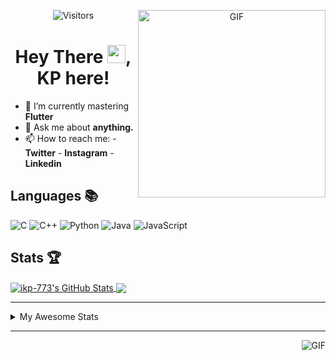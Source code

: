 <div align="center">
<img align="right" alt="GIF" height="300px" src="https://blog.insaid.co/wp-content/uploads/2020/01/Coding.gif"/>
       
![Visitors](https://visitor-badge.glitch.me/badge?page_id=ikp-773)

# Hey There <img src="https://media.tenor.com/images/822fb670841c6f6582fefbb82e338a50/tenor.gif" width="29px">, KP here!
</div>

- 🌱 I’m currently mastering **Flutter**
- 💬 Ask me about **anything.**
- 📫 How to reach me:
       - **Twitter** 
       - **Instagram**
       - **Linkedin**
         
## Languages 📚 

![C](https://img.shields.io/badge/-C-000?style=flat&logo=C)
![C++](https://img.shields.io/badge/-C++-000?style=flat&logo=C%2B%2B&logoColor=00599C)
![Python](https://img.shields.io/badge/-Python-000?style=flat&logo=python)
![Java](https://img.shields.io/badge/-Java-000?style=flat&logo=Java&logoColor=007396)
![JavaScript](https://img.shields.io/badge/-JavaScript-000?style=flat&logo=javascript)

##  Stats 🏆

<a href="https://github.com/ikp-773">
<img align="center" src="https://github-readme-stats.vercel.app/api?username=ikp-773&show_icons=true&theme=tokyonight&icon_color=6392DF&hide=prs" alt="ikp-773's GitHub Stats" />
</a> 
<a href="https://github.com/ikp-773">
<img align="center" src="https://github-readme-stats.vercel.app/api/top-langs/?username=ikp-773&layout=compact&show_icons=true&theme=tokyonight&icon_color=6392DF&hide=prs" />
</a>

---

<details>
       <summary>My Awesome Stats</summary>
       
<!--START_SECTION:waka-->
![Profile Views](http://img.shields.io/badge/Profile%20Views-0-blue)

![Lines of code](https://img.shields.io/badge/From%20Hello%20World%20I%27ve%20Written-791808%20lines%20of%20code-blue)

**🐱 My Github Data** 

> 🏆 2,429 Contributions in the Year 2020
 > 
> 📦 155.6 kB Used in Github's Storage 
 > 
> 💼 Opted to Hire
 > 
> 📜 27 Public Repositories
 > 
> 🔑 11 Private Repositories 

**I'm a Night 🦉** 

```text
🌞 Morning    69 commits     █░░░░░░░░░░░░░░░░░░░░░░░░   5.69% 
🌆 Daytime    233 commits    ████░░░░░░░░░░░░░░░░░░░░░   19.22% 
🌃 Evening    505 commits    ██████████░░░░░░░░░░░░░░░   41.67% 
🌙 Night      405 commits    ████████░░░░░░░░░░░░░░░░░   33.42%

```
📅 **I'm Most Productive on Sunday** 

```text
Monday       158 commits    ███░░░░░░░░░░░░░░░░░░░░░░   13.04% 
Tuesday      91 commits     ██░░░░░░░░░░░░░░░░░░░░░░░   7.51% 
Wednesday    194 commits    ████░░░░░░░░░░░░░░░░░░░░░   16.01% 
Thursday     169 commits    ███░░░░░░░░░░░░░░░░░░░░░░   13.94% 
Friday       156 commits    ███░░░░░░░░░░░░░░░░░░░░░░   12.87% 
Saturday     213 commits    ████░░░░░░░░░░░░░░░░░░░░░   17.57% 
Sunday       231 commits    ████░░░░░░░░░░░░░░░░░░░░░   19.06%

```


📊 **This Week I Spent My Time On** 

```text
💬 Programming Languages: 
HTML                     3 hrs 8 mins        █████████░░░░░░░░░░░░░░░░   39.26% 
Markdown                 1 hr 34 mins        █████░░░░░░░░░░░░░░░░░░░░   19.64% 
Python                   1 hr 33 mins        █████░░░░░░░░░░░░░░░░░░░░   19.54% 
CSS                      36 mins             ██░░░░░░░░░░░░░░░░░░░░░░░   7.59% 
C                        35 mins             █░░░░░░░░░░░░░░░░░░░░░░░░   7.37%

💻 Operating System: 
Mac                      7 hrs 59 mins       █████████████████████████   100.0%

```

**I Mostly Code in Dart** 

```text
Dart                     12 repos            █████████░░░░░░░░░░░░░░░░   37.5% 
Python                   6 repos             ████░░░░░░░░░░░░░░░░░░░░░   18.75% 
HTML                     6 repos             ████░░░░░░░░░░░░░░░░░░░░░   18.75% 
JavaScript               3 repos             ██░░░░░░░░░░░░░░░░░░░░░░░   9.38% 
Java                     2 repos             █░░░░░░░░░░░░░░░░░░░░░░░░   6.25%

```


**Timeline**

![Chart not found](https://github.com/ikp-773/ikp-773/blob/master/charts/bar_graph.png) 


<!--END_SECTION:waka-->
</details>

 ---
 
<img align="right" alt="GIF" src="https://github4life.herokuapp.com/ikp-773.gif" />


